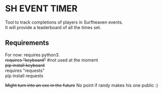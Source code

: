 # SH EVENT TIMER #

Tool to track completions of players in Surfheaven events.<br>
It will provide a leaderboard of all the times set.


## Requirements


For now: requires python3. <br>
~~requires "keyboard"~~  #not used at the moment <br>
~~pip install keyboard~~<br>
requires "requests"<br>
pip install requests<br>

~~Might turn into an exe in the future~~ No point if randy makes his one public :)